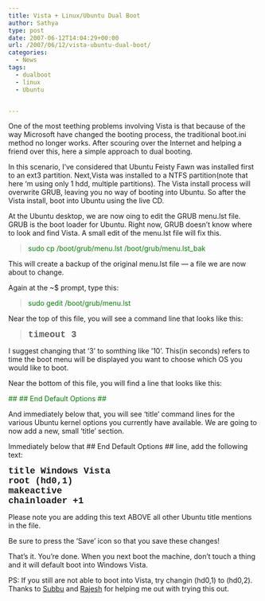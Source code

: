 ```yaml
---
title: Vista + Linux/Ubuntu Dual Boot
author: Sathya
type: post
date: 2007-06-12T14:04:29+00:00
url: /2007/06/12/vista-ubuntu-dual-boot/
categories:
  - News
tags:
  - dualboot
  - linux
  - Ubuntu


---
```

One of the most teething problems involving Vista is that because of the way Microsoft have changed the booting process, the traditional boot.ini method no longer works. After scouring over the Internet and helping a friend over this, here a simple approach to dual booting.

In this scenario, I&#8217;ve considered that Ubuntu Feisty Fawn was installed first to an ext3 partition. Next,Vista was installed to a NTFS partition(note that here &#8216;m using only 1 hdd, multiple partitions). The Vista install process will overwrite GRUB, leaving you no way of booting into Ubuntu. So after the Vista install, boot into Ubuntu using the live CD.

At the Ubuntu desktop, we are now oing to edit the GRUB menu.lst file. GRUB is the boot loader for Ubuntu. Right now, GRUB doesn&#8217;t know where to look and find Vista. A small edit of the menu.lst file will fix this.

> <font color="#008000"><font face="Courier 10 Pitch">sudo cp /boot/grub/menu.lst /boot/grub/menu.lst_bak</font></font>

This will create a backup of the original menu.lst file &#8212; a file we are now about to change.

Again at the ~$ prompt, type this:

> <font color="#008000"><font face="Courier 10 Pitch">sudo gedit /boot/grub/menu.lst</font></font>

Near the top of this file, you will see a command line that looks like this:

> <font face="Courier New" size="4"><strong>timeout 3</strong></font>

I suggest changing that &#8216;3&#8217; to somthing like &#8217;10&#8217;. This(in seconds) refers to time the boot menu will be displayed you want to choose which OS you would like to boot.

Near the bottom of this file, you will find a line that looks like this:

<font color="#008000"><font face="Courier 10 Pitch">## ## End Default Options ##</font></font>
  
And immediately below that, you will see &#8216;title&#8217; command lines for the various Ubuntu kernel options you currently have available. We are going to now add a new, small &#8216;title&#8217; section.

Immediately below that ## End Default Options ## line, add the following text:

<font face="Courier New" size="4"><strong>title Windows Vista<br /> root (hd0,1)<br /> makeactive<br /> chainloader +1</strong></font>

Please note you are adding this text ABOVE all other Ubuntu title mentions in the file.

Be sure to press the &#8216;Save&#8217; icon so that you save these changes!

That&#8217;s it. You&#8217;re done. When you next boot the machine, don&#8217;t touch a thing and it will default boot into Windows Vista.
  
PS: If you still are not able to boot into Vista, try changin (hd0,1) to (hd0,2). Thanks to [Subbu][1] and [Rajesh][2] for helping me out with trying this out.

 [1]: http://www.xubz.com
 [2]: http://melife.wordpress.com